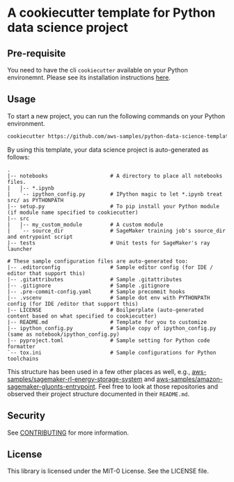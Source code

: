 # A cookiecutter template for Python data science project

## Pre-requisite

You need to have the cli `cookiecutter` available on your Python environemnt.
Please see its installation instructions
[here](https://cookiecutter.readthedocs.io/en/latest/installation.html).

## Usage

To start a new project, you can run the following commands on your Python
environment.

```bash
cookiecutter https://github.com/aws-samples/python-data-science-template
```

By using this template, your data science project is auto-generated as follows:

```
.
|-- notebooks                    # A directory to place all notebooks files.
|   |-- *.ipynb
|   `-- ipython_config.py        # IPython magic to let *.ipynb treat src/ as PYTHONPATH
|-- setup.py                     # To pip install your Python module (if module name specified to cookiecutter)
|-- src
|   |-- my_custom_module         # A custom module
|   `-- source_dir               # SageMaker training job's source_dir and entrypoint script
|-- tests                        # Unit tests for SageMaker's ray launcher

# These sample configuration files are auto-generated too:
|-- .editorconfig                # Sample editor config (for IDE / editor that support this)
|-- .gitattributes               # Sample .gitattributes
|-- .gitignore                   # Sample .gitignore
|-- .pre-commit-config.yaml      # Sample precommit hooks
|-- .vscenv                      # Sample dot env with PYTHONPATH config (for IDE /editor that support this)
|-- LICENSE                      # Boilperplate (auto-generated content based on what specified to cookiecutter)
|-- README.md                    # Template for you to customize
|-- ipython_config.py            # Sample copy of ipython_config.py (same as notebook/ipython_config.py)
|-- pyproject.toml               # Sample setting for Python code formatter
`-- tox.ini                      # Sample configurations for Python toolchains
```

This structure has been used in a few other places as well, e.g.,
[aws-samples/sagemaker-rl-energy-storage-system](https://github.com/aws-samples/sagemaker-rl-energy-storage-system)
and [aws-samples/amazon-sagemaker-gluonts-entrypoint](https://github.com/aws-samples/amazon-sagemaker-gluonts-entrypoint).
Feel free to look at those repositories and observed their project structure
documented in their `README.md`.

## Security

See [CONTRIBUTING](CONTRIBUTING.md#security-issue-notifications) for more information.

## License

This library is licensed under the MIT-0 License. See the LICENSE file.
